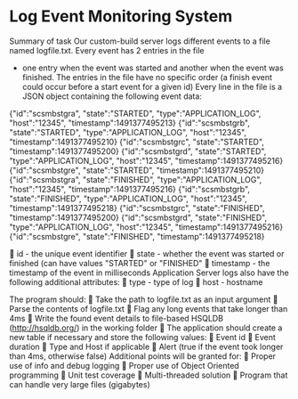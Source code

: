 # Log Event Monitoring System
Summary of task
Our custom-build server logs different events to a file named logfile.txt. Every event has 2 entries in the file
- one entry when the event was started and another when the event was finished. The entries in the file
have no specific order (a finish event could occur before a start event for a given id)
Every line in the file is a JSON object containing the following event data:

{"id":"scsmbstgra", "state":"STARTED", "type":"APPLICATION_LOG", "host":"12345", "timestamp":1491377495213}
{"id":"scsmbstgrb", "state":"STARTED", "type":"APPLICATION_LOG", "host":"12345", "timestamp":1491377495210}
{"id":"scsmbstgrc", "state":"STARTED", "timestamp":1491377495200}
{"id":"scsmbstgrd", "state":"STARTED", "type":"APPLICATION_LOG", "host":"12345", "timestamp":1491377495216}
{"id":"scsmbstgre", "state":"STARTED", "timestamp":1491377495210}
{"id":"scsmbstgra", "state":"FINISHED", "type":"APPLICATION_LOG", "host":"12345", "timestamp":1491377495216}
{"id":"scsmbstgrb", "state":"FINISHED", "type":"APPLICATION_LOG", "host":"12345", "timestamp":1491377495218}
{"id":"scsmbstgrc", "state":"FINISHED", "timestamp":1491377495200}
{"id":"scsmbstgrd", "state":"FINISHED", "type":"APPLICATION_LOG", "host":"12345", "timestamp":1491377495216}
{"id":"scsmbstgre", "state":"FINISHED", "timestamp":1491377495218}


 id - the unique event identifier
 state - whether the event was started or finished (can have values "STARTED" or "FINISHED"
 timestamp - the timestamp of the event in milliseconds
Application Server logs also have the following additional attributes:
 type - type of log
 host - hostname

The program should:
 Take the path to logfile.txt as an input argument
 Parse the contents of logfile.txt
 Flag any long events that take longer than 4ms
 Write the found event details to file-based HSQLDB (http://hsqldb.org/) in the working folder
 The application should create a new table if necessary and store the following values:
 Event id
 Event duration
 Type and Host if applicable
 Alert (true if the event took longer than 4ms, otherwise false)
Additional points will be granted for:
 Proper use of info and debug logging
 Proper use of Object Oriented programming
 Unit test coverage
 Multi-threaded solution
 Program that can handle very large files (gigabytes)
